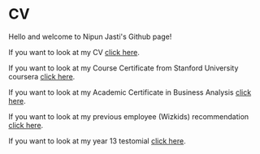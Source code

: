 # CV
Hello and welcome to Nipun Jasti's Github page!

If you want to look at my CV [click here](https://github.com/watefeenex/CV/blob/master/Files/Nipun%20Jasti%20Curriculum%20Vitae.pdf).

If you want to look at my Course Certificate from Stanford University coursera [click here](https://github.com/watefeenex/CV/blob/master/Files/AI%20Paper%20from%20Coursera.pdf).

If you want to look at my Academic Certificate in Business Analysis [click here](https://github.com/watefeenex/CV/blob/master/Files/IIBACertificate.pdf).

If you want to look at my previous employee (Wizkids) recommendation [click here](https://github.com/watefeenex/CV/blob/master/Files/Nipun_TO_WHOM_IT_MAY_CONCERN.PDF).

If you want to look at my year 13 testomial [click here](https://github.com/watefeenex/CV/blob/master/Files/Testimonial%20MRGS.jpg).
